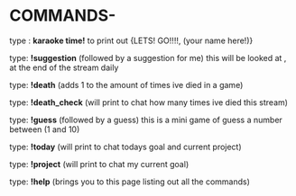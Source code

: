 # **COMMANDS**-



type : **karaoke time!** to print out {LETS! GO!!!!, (your name here!)}

type: **!suggestion** (followed by a suggestion for me) this will be looked at , at the end of the stream daily

type: **!death** (adds 1 to the amount of times ive died in a game)

type: **!death_check** (will print to chat how many times ive died this stream)

type: **!guess** (followed by a guess) this is a mini game of guess a number between (1 and 10)

type: **!today** (will print to chat todays goal and current project)

type: **!project** (will print to chat my current goal)

type: **!help** (brings you to this page listing out all the commands)


